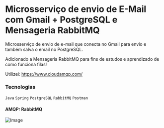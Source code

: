 # Microsserviço de envio de E-Mail com Gmail + PostgreSQL e Mensageria RabbitMQ

Microsserviço de envio de e-mail que conecta no Gmail para envio e também salva o email no PostgreSQL. 

Adicionado a Mensageria RabbitMQ para fins de estudos e aprendizado de como funciona filas!

Utilizei: https://www.cloudamqp.com/ 

### Tecnologias

`Java` `Spring` `PostgreSQL` `RabbitMQ` `Postman`

#### AMQP: RabbitMQ

![Image](https://github.com/carlosjunior1983/ms-email-java-spring/blob/main/img/print.JPG "RabbitMQ")
